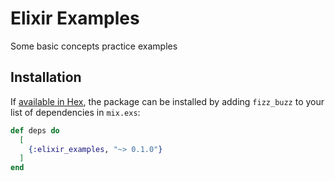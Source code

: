 # Elixir Examples
Some basic concepts practice examples


## Installation

If [available in Hex](https://hex.pm/docs/publish), the package can be installed
by adding `fizz_buzz` to your list of dependencies in `mix.exs`:

```elixir
def deps do
  [
    {:elixir_examples, "~> 0.1.0"}
  ]
end
```
